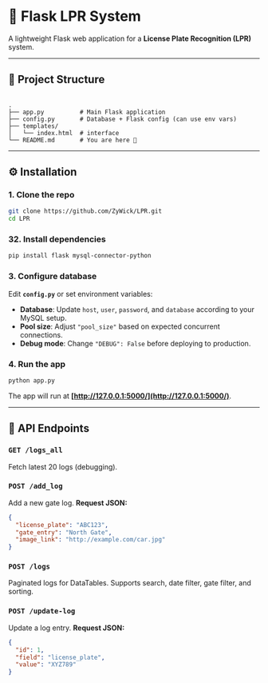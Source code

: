 # 🚗 Flask LPR System

A lightweight Flask web application for a **License Plate Recognition (LPR)** system.  

---

## 📂 Project Structure
```

.
├── app.py          # Main Flask application
├── config.py       # Database + Flask config (can use env vars)
├── templates/
│   └── index.html  # interface
└── README.md       # You are here 🚀

```

---

## ⚙️ Installation

### 1. Clone the repo
```bash
git clone https://github.com/ZyWick/LPR.git
cd LPR
````

### 32. Install dependencies

```bash
pip install flask mysql-connector-python
```

### 3. Configure database

Edit **`config.py`** or set environment variables:

* **Database**: Update `host`, `user`, `password`, and `database` according to your MySQL setup.
* **Pool size**: Adjust `"pool_size"` based on expected concurrent connections.
* **Debug mode**: Change `"DEBUG": False` before deploying to production.

### 4. Run the app

```bash
python app.py
```

The app will run at **[http://127.0.0.1:5000/](http://127.0.0.1:5000/)**.

---

## 🔌 API Endpoints

### `GET /logs_all`

Fetch latest 20 logs (debugging).

### `POST /add_log`

Add a new gate log.
**Request JSON:**

```json
{
  "license_plate": "ABC123",
  "gate_entry": "North Gate",
  "image_link": "http://example.com/car.jpg"
}
```

### `POST /logs`

Paginated logs for DataTables.
Supports search, date filter, gate filter, and sorting.

### `POST /update-log`

Update a log entry.
**Request JSON:**

```json
{
  "id": 1,
  "field": "license_plate",
  "value": "XYZ789"
}
```
